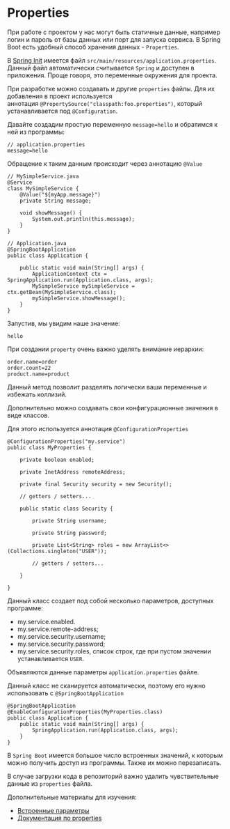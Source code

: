 <h1>Properties</h1>

<p>При работе с проектом у нас могут быть статичные данные, например логин и пароль от базы данных или порт для запуска сервиса. В Spring Boot есть удобный способ хранения данных - <code>Properties</code>.</p>

<p>В <a href="https://start.spring.io/" rel="nofollow noopener noreferrer">Spring Init</a> имеется файл <code>src/main/resources/application.properties</code>. Данный файл автоматически считывается <code>Spring</code> и доступен в приложения. Проще говоря, это переменные окружения для проекта.</p>

<p>При разработке можно создавать и другие <code>properties</code> файлы. Для их добавления в проект используется аннотация <code>@PropertySource("classpath:foo.properties")</code>, который устанавливается под <code>@Configuration</code>.</p>

<p>Давайте создадим простую переменную <code>message=hello</code> и обратимся к ней из программы:</p>

<pre><code>// application.properties
message=hello
</code></pre>

<p>Обращение к таким данным происходит через аннотацию <code>@Value</code></p>

<pre><code>// MySimpleService.java
@Service
class MySimpleService {
    @Value("${myApp.message}")
    private String message;

    void showMessage() {
        System.out.println(this.message);
    }
}</code></pre>

<pre><code>// Application.java
@SpringBootApplication
public class Application {

	public static void main(String[] args) {
		ApplicationContext ctx = SpringApplication.run(Application.class, args);
		MySimpleService mySimpleService = ctx.getBean(MySimpleService.class);
		mySimpleService.showMessage();
	}
}</code></pre>

<p>Запустив, мы увидим наше значение:</p>

<pre><code>hello
</code></pre>

<p>При создании <code>property</code> очень важно уделять внимание иерархии:</p>

<pre><code>order.name=order
order.count=22
product.name=product
</code></pre>

<p>Данный метод позволит разделять логически ваши переменные и избежать коллизий.</p>

<p>Дополнительно можно создавать свои конфигурационные значения в виде классов.</p>

<p>Для этого используется аннотация <code>@ConfigurationProperties</code></p>

<pre><code>@ConfigurationProperties("my.service")
public class MyProperties {

    private boolean enabled;

    private InetAddress remoteAddress;

    private final Security security = new Security();

    // getters / setters...

    public static class Security {

        private String username;

        private String password;

        private List&lt;String&gt; roles = new ArrayList&lt;&gt;(Collections.singleton("USER"));

        // getters / setters...

    }

}</code></pre>

<p>Данный класс создает под собой несколько параметров, доступных программе:</p>

<ul>
	<li>my.service.enabled.</li>
	<li>my.service.remote-address;</li>
	<li>my.service.security.username;</li>
	<li>my.service.security.password;</li>
	<li>my.service.security.roles, список строк, где при пустом значении устанавливается <code>USER</code>.</li>
</ul>

<p>Объявляются данные параметры <code>application.properties</code> файле.</p>

<p>Данный класс не сканируется автоматически, поэтому его нужно использовать c <code>@SpringBootApplication</code></p>

<pre><code>@SpringBootApplication
@EnableConfigurationProperties(MyProperties.class)
public class Application {
	public static void main(String[] args) {
		SpringApplication.run(Application.class, args);
	}
}</code></pre>

<p>В <code>Spring Boot</code> имеется большое число встроенных значений, к которым можно получить доступ из программы. Также их можно перезаписать.</p>

<p>В случае загрузки кода в репозиторий важно удалить чувствительные данные из <code>properties</code> файла.</p>

<p>Дополнительные материалы для изучения:</p>

<ul>
	<li><a href="https://docs.spring.io/spring-boot/docs/current/reference/html/application-properties.html" rel="nofollow noopener noreferrer">Встроенные параметры</a></li>
	<li><a href="https://docs.spring.io/spring-boot/docs/current/reference/htmlsingle/#features.external-config" rel="nofollow noopener noreferrer">Документация по properties</a></li>
</ul>